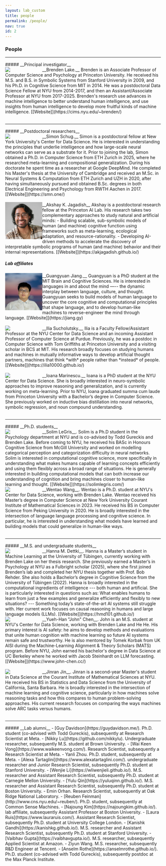 ```yaml
---
layout: lab_custom
title: people
permalink: /people/
nav: true
id: 2
---
```


<style type="text/css">
.bio {
  display: block;
  float: left;
  width: 120px;
}
p {
  margin-left: 140px;
}
</style>

### __People__

<hr class='invis'>
##### __Principal investigator__
<div><img class="bio" src="/images/bios/brenden-lake-cropped.png"></div>
__Brenden Lake.__ Brenden is an Associate Professor of Computer Science and Psychology at Princeton University. He received his M.S. and B.S. in Symbolic Systems from Stanford University in 2009, and his Ph.D. in Cognitive Science from MIT in 2014. He was a postdoctoral Data Science Fellow at NYU from 2014-2017, and then an Assistant/Associate Professor at NYU from 2017-2025. Brenden's research use advances in machine intelligence to better understand human intelligence, and use insights from human intelligence to develop more fruitful kinds of machine intelligence. [[Website]](https://cims.nyu.edu/~brenden/)
<br><br>

<hr class='invis'>
##### __Postdoctoral researchers__
<div><img class="bio" src="/images/bios/simon-schug.png"></div>
__Simon Schug.__ Simon is a postdoctoral fellow at New York University's Center for Data Science. He is interested in understanding the principles that underlie intelligence and how large-scale neural networks can serve as a substrate for it. Prior to joining the lab, Simon obtained a Ph.D. in Computer Science from ETH Zurich in 2025, where he researched meta-learning and compositional generalization. During his doctorate he spent time as a researcher at Google DeepMind. He completed his Master's thesis at the University of Cambridge and received an M.Sc. in Neural Systems & Computation from ETH Zurich and UZH in 2020, after having simultaneously pursued and obtained B.Sc. degrees in both Electrical Engineering and Psychology from RWTH Aachen in 2017. [[Website]](https://smn.one/)
<br><br>

<div><img class="bio" src="/images/bios/akshay.jpg"></div>
__Akshay K. Jagadish__ Akshay is a postdoctoral research fellow at the Princeton AI Lab. His research takes two complementary approaches to study natural and artificial minds:
- Building scalable, sub-symbolic models of human (and machine) cognitive function using frameworks such as meta-learning, ecological adaptation, and resource-rationality.
- Developing AI-driven methods to accelerate the discovery of interpretable symbolic programs of human (and machine) behavior and their internal representations. [[Website]](https://akjagadish.github.io/)

##### __Lab affiliates__
<div><img class="bio" src="/images/bios/guangyuan.jpeg"></div>
__Guangyuan Jiang.__ Guangyuan is a PhD student at the MIT Brain and Cognitive Sciences. He is interested in languages in and about the mind —-- the dynamic interplay between language, culture, and thought. Guangyuan seeks to build models of human language to uncover the core cognitive and computational principles that shape language, and to develop human-like machines to reverse-engineer the mind through language. [[Website]](https://jiang.gy)
<br><br>

<div><img class="bio" src="/images/bios/ilia-sucho.jpg"></div>
__Ilia Sucholutsky.__ Ilia is a Faculty Fellow/Assistant Professor at the NYU Center for Data Science and an incoming Assistant Professor of Computer Science at Purdue. Previously, he was a postdoc in Computer Science with Tom Griffiths at Princeton University and a visiting scholar in BCS at MIT.  His research broadly focuses on studying humans and machines in mutually informative ways to develop artificial thought partners, machines that think *with* people rather than *instead* of people. [[Website]](https://ilia10000.github.io/)
<br><br>

<div><img class="bio" src="/images/bios/ioana.jpg"></div>
__Ioana Marinescu.__ Ioana is a PhD student at the NYU Center for Data Science. She is broadly interested in neuro-symbolic approaches to improve reasoning and generalization, and is currently working on meta-learning. Prior to NYU, Ioana graduated summa cum laude from Princeton University with a Bachelor’s degree in Computer Science. She previously worked on inductive bias distillation into neural networks, symbolic regression, and noun compound understanding.
<br><br>

<hr class='invis'>
##### __Ph.D. students__
<div><img class="bio" src="/images/bios/solim-legris.jpg"></div>
__Solim LeGris__. Solim is a Ph.D student in the Psychology department at NYU and is co-advised by Todd Gureckis and Brenden Lake. Before coming to NYU, he received his BASc in Honours Cognitive Science from McGill University and worked on modelling categorical perception and categorization difficulty in neural networks. Solim is interested in computational cognitive science, more specifically in understanding what makes humans capable of learning concepts efficiently and using them flexibly across a broad range of situations. He is generally interested in building computational models that can both increase our understanding of cognition and bring machines closer to human-like learning and thought. [[Website]](https://solimlegris.com/)

<div><img class="bio" src="/images/bios/wentao-wang.jpg"></div>
__Wentao Wang__. Wentao is a Ph.D. student at NYU's Center for Data Science, working with Brenden Lake. Wentao received his Master’s degree in Computer Science at New York University Courant Institute of Mathematical Sciences in 2023. He received his BS in Computer Science from Peking University in 2020. He is broadly interested in the intersection of language language processing and cognitive science. In particular, he is interested in understanding what models have learned and building models that could generalize in human-like ways.
<br><br>

<hr class='invis'>
##### __M.S. and undergraduate students__
<div><img class="bio" src="/images/bios/hanna-dettki.jpg"></div>
__Hanna M. Dettki__. Hanna is a Master’s student in Machine Learning at the University of Tübingen, currently working with Brenden Lake on her thesis research. She previously earned a Master’s in Psychology at NYU as a Fulbright scholar (2025), where she first joined Brenden’s lab and completed her NYU thesis together with Prof. Bob Rehder. She also holds a Bachelor’s degree in Cognitive Science from the University of Tübingen (2022). Hanna is broadly interested in the computational ingredients of intelligence --- both human and artificial. She is particularly interested in questions such as: What enables humans to learn from just a few examples and generalize efficiently and flexibly to new situations? --- Something today’s state-of-the-art AI systems still struggle with. Her current work focuses on causal reasoning in humans and large language models (LLMs). [[Website]](https://hmd101.github.io/)
<!-- She is especially excited about using machine learning methods to deepen our understanding of human cognition, while drawing on insights from psychology to design more intelligent and reliable agentic AI systems --- capable of goal-directed behavior, flexible adaptation, and decision-making that better aligns with human expectations. [[Website]](https://hmd101.github.io/) -->

<div><img class="bio" src="/images/bios/john-chen-cropped.jpeg"></div>
__Yueh-Han "John" Chen__. John is an M.S. student at NYU's Center for Data Science, working with Brenden Lake and He He. His primary interest is AI safety: he aims to develop methods and evaluations that unite human cognition with machine learning so future AI systems remain safe and trustworthy. He is also mentored by Tomek Korbak from UK AISI during the Machine-Learning Alignment & Theory Scholars (MATS) program. Before NYU, John earned his bachelor's degree in Data Science at UC Berkeley where he worked with Jacob Steinhardt on LLM forecasting. [[Website]](https://www.john-chen.cc/)
<br><br>

<div><img class="bio" src="/images/bios/jinran-jin-cropped.jpeg"></div>
__Jinran Jin__. Jinran is a second-year Master's student in Data Science at the Courant Institute of Mathematical Sciences at NYU. He received his BS in Statistics and Data Science from the University of California, Santa Barbara. He is broadly interested in the intersection of machine learning and cognitive science, particularly in how machines solve reasoning tasks and how this compares to human problem-solving approaches. His current research focuses on comparing the ways machines solve ARC tasks versus humans.
<br><br>

<hr class='invis'>
##### __Lab alumni__ 
- [Guy Davidson](https://guydavidson.me/). Ph.D. student (co-advised with Todd Gureckis), subsequently at Research Scientist at Meta.
- [Nikky Lu](https://github.com/nikkylu). Undergraduate researcher, subsequently M.S. student at Brown University.
- [Wai Keen Vong](https://www.waikeenvong.com/). Research Scientist, subsequently a Research Scientist at Meta.
- Yanli Zhou. Ph.D. student, subsequently at Meta.
- [Alexa Tartaglini](https://www.alexatartaglini.com/). undergraduate researcher and Junior Research Scientist, subsequently Ph.D. student at Stanford University.
- [Wenjie Li](https://wliwenjieli.github.io/). M.S. researcher and Assistant Research Scientist, subsequently Ph.D. student at Carnegie Mellon University. 
- [Yulu Qin](https://yuluqinn.github.io/). M.S. researcher and Assistant Research Scientist, subsequently Ph.D. student at Boston University.
- Emin Orhan. Research Scientist, subsequently at Oak Ridge National Laboratory.
- [Reuben Feinman](http://www.cns.nyu.edu/~reuben/). Ph.D. student, subsequently at Common Sense Machines.
- [Najoung Kim](https://najoungkim.github.io/). lab affiliate, subsequently Assistant Professor at Boston University.
- [Laura Ruis](https://www.lauraruis.com/). Assistant Research Scientist, subsequently Ph.D. student at University College London.
- [Kanishk Gandhi](https://kanishkg.github.io/). M.S. researcher and Assistant Research Scientist, subsequently Ph.D. student at Stanford University.
- [Vaibhav Gupta](https://vaibhavgupta.io/). M.S. researcher, subsequently Applied Scientist at Amazon.
- Ziyun Wang. M.S. researcher, subsequently R&D Engineer at Tencent.
- [Anselm Rothe](https://anselmrothe.github.io/). Ph.D. student (co-advised with Todd Gureckis), subsequently postdoc at the Max Planck Institute.